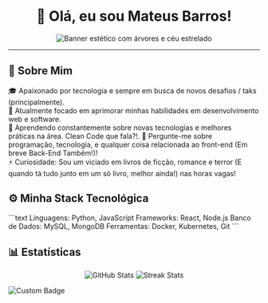 <div align="center">

# 👋 Olá, eu sou Mateus Barros!

<img src="https://i.pinimg.com/564x/dd/43/28/dd4328dbd75d1d46c75b0168093da77c.jpg" alt="Banner estético com árvores e céu estrelado">

</div>

---

## 🌟 Sobre Mim

🎓 Apaixonado por tecnologia e sempre em busca de novos desafios / taks (principalmente).  
🔭 Atualmente focado em aprimorar minhas habilidades em desenvolvimento web e software.  
🌱 Aprendendo constantemente sobre novas tecnologias e melhores práticas na área. Clean Code que fala?!. 
💬 Pergunte-me sobre programação, tecnologia, e qualquer coisa relacionada ao front-end (Em breve Back-End Também!)!  
⚡ Curiosidade: Sou um viciado em livros de ficção, romance e  terror (E quando tá tudo junto em um só livro, melhor ainda!) nas horas vagas!

## ⚙️ Minha Stack Tecnológica

\`\`\`text
Linguagens: Python, JavaScript
Frameworks: React, Node.js
Banco de Dados: MySQL, MongoDB
Ferramentas: Docker, Kubernetes, Git
\`\`\`

## 📊 Estatísticas

<div align="center">

<img src="https://github-readme-stats.vercel.app/api?username=mateus-gomes-barros&show_icons=true&theme=midnight-purple&hide_border=true&count_private=true" alt="GitHub Stats">

<img src="https://github-readme-streak-stats.herokuapp.com?user=mateus-gomes-barros&theme=dark&hide_border=true&date_format=j%20M%5B%20Y%5D&fire=DD2727" alt="Streak Stats">

</div>

![Custom Badge](https://img.shields.io/endpoint?url=<URL-do-seu-endpoint>)

